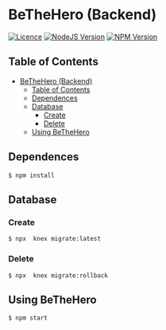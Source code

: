 # BeTheHero (Backend)

[![Licence](https://img.shields.io/badge/licence-MIT-green)](https://www.mit.edu/~amini/LICENSE.md) [![NodeJS Version](https://img.shields.io/badge/NodeJS-12.16.1-blue)](https://nodejs.org/en/blog/release/v12.16.1/) [![NPM Version](https://img.shields.io/badge/NPM-6.13.4-blue)](https://www.npmjs.com/package/npm/v/6.13.4)


## Table of Contents

- [BeTheHero (Backend)](#bethehero-backend)
  - [Table of Contents](#table-of-contents)
  - [Dependences](#dependences)
  - [Database](#database)
    - [Create](#create)
    - [Delete](#delete)
  - [Using BeTheHero](#using-bethehero)

## Dependences
```
$ npm install
```

## Database

### Create

```
$ npx  knex migrate:latest
```

### Delete
```
$ npx  knex migrate:rollback
```

## Using BeTheHero
```
$ npm start
```